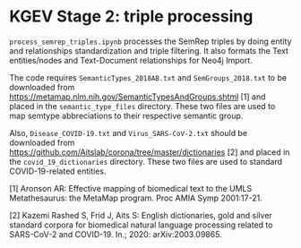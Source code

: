 # KGEV Stage 2: triple processing

`process_semrep_triples.ipynb` processes the SemRep triples by doing entity and relationships standardization and triple filtering. It also formats the Text entities/nodes and Text-Document relationships for Neo4j Import.  

The code requires `SemanticTypes_2018AB.txt` and `SemGroups_2018.txt` to be downloaded from https://metamap.nlm.nih.gov/SemanticTypesAndGroups.shtml [1] and placed in the `semantic_type_files` directory. These two files are used to map semtype abbreciations to their respective semantic group.  

Also, `Disease_COVID-19.txt` and `Virus_SARS-CoV-2.txt` should be downloaded from https://github.com/Aitslab/corona/tree/master/dictionaries [2] and placed in the `covid_19_dictionaries` directory. These two files are used to standard COVID-19-related entities.  

[1] Aronson AR: Effective mapping of biomedical text to the UMLS Metathesaurus: the MetaMap program. Proc AMIA Symp 2001:17-21.  

[2] Kazemi Rashed S, Frid J, Aits S: English dictionaries, gold and silver standard corpora for biomedical natural language processing related to SARS-CoV-2 and COVID-19. In.; 2020: arXiv:2003.09865.  